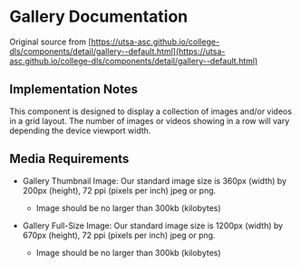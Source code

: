 # Gallery Documentation

Original source from [https://utsa-asc.github.io/college-dls/components/detail/gallery--default.html](https://utsa-asc.github.io/college-dls/components/detail/gallery--default.html)

## Implementation Notes

This component is designed to display a collection of images and/or videos in a grid layout. The number of images or videos showing in a row will vary depending the device viewport width.

## Media Requirements
- Gallery Thumbnail Image: Our standard image size is 360px (width) by 200px (height), 72 ppi (pixels per inch) jpeg or png.
    - Image should be no larger than 300kb (kilobytes)
    
- Gallery Full-Size Image: Our standard image size is 1200px (width) by 670px (height), 72 ppi (pixels per inch) jpeg or png.
    - Image should be no larger than 300kb (kilobytes)